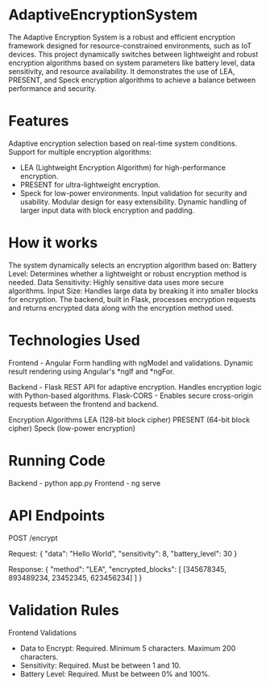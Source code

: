 # AdaptiveEncryptionSystem
The Adaptive Encryption System is a robust and efficient encryption framework designed for resource-constrained environments, such as IoT devices. This project dynamically switches between lightweight and robust encryption algorithms based on system parameters like battery level, data sensitivity, and resource availability. It demonstrates the use of LEA, PRESENT, and Speck encryption algorithms to achieve a balance between performance and security.

# Features
Adaptive encryption selection based on real-time system conditions.
Support for multiple encryption algorithms:
 - LEA (Lightweight Encryption Algorithm) for high-performance encryption.
 - PRESENT for ultra-lightweight encryption.
 - Speck for low-power environments.
Input validation for security and usability.
Modular design for easy extensibility.
Dynamic handling of larger input data with block encryption and padding.

# How it works
The system dynamically selects an encryption algorithm based on:
Battery Level: Determines whether a lightweight or robust encryption method is needed.
Data Sensitivity: Highly sensitive data uses more secure algorithms.
Input Size: Handles large data by breaking it into smaller blocks for encryption.
The backend, built in Flask, processes encryption requests and returns encrypted data along with the encryption method used.

# Technologies Used

Frontend - Angular
Form handling with ngModel and validations.
Dynamic result rendering using Angular's *ngIf and *ngFor.

Backend - Flask
REST API for adaptive encryption.
Handles encryption logic with Python-based algorithms.
Flask-CORS - Enables secure cross-origin requests between the frontend and backend.

Encryption Algorithms
LEA (128-bit block cipher)
PRESENT (64-bit block cipher)
Speck (low-power encryption)

# Running Code

Backend - python app.py
Frontend - ng serve

# API Endpoints

POST /encrypt

Request:
{
  "data": "Hello World",
  "sensitivity": 8,
  "battery_level": 30
}


Response:
{
  "method": "LEA",
  "encrypted_blocks": [
    [345678345, 893489234, 23452345, 623456234]
  ]
}

# Validation Rules

Frontend Validations
 - Data to Encrypt:
Required.
Minimum 5 characters.
Maximum 200 characters.
 - Sensitivity:
Required.
Must be between 1 and 10.
 - Battery Level:
Required.
Must be between 0% and 100%.

